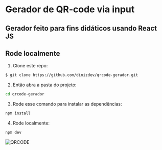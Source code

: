 # Gerador de QR-code via input 
## Gerador feito para fins didáticos usando React JS 

## Rode localmente

1. Clone este repo:

```sh
$ git clone https://github.com/dinizdev/qrcode-gerador.git
```

2. Então abra a pasta do projeto:

```sh
cd qrcode-gerador
```

3. Rode esse comando para instalar as dependências:

```sh
npm install
```

4. Rode localmente:

```sh
npm dev
```

![QRCODE](https://imgur.com/zurcHjr.png)
